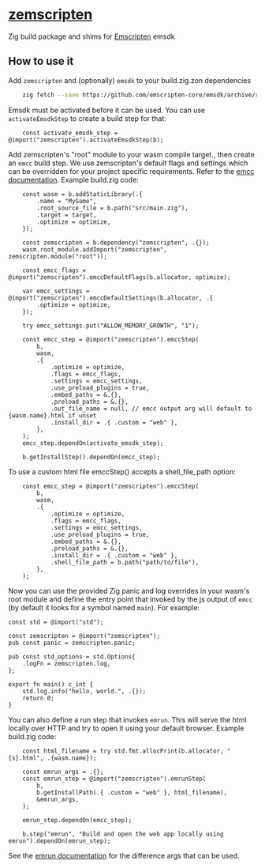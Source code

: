 # [zemscripten](https://github.com/zig-gamedev/zemscripten)

Zig build package and shims for [Emscripten](https://emscripten.org) emsdk

## How to use it

Add `zemscripten` and (optionally) `emsdk` to your build.zig.zon dependencies
```sh
    zig fetch --save https://github.com/emscripten-core/emsdk/archive/refs/tags/4.0.3.tar.gz
```

Emsdk must be activated before it can be used. You can use `activateEmsdkStep` to create a build step for that:
```zig
    const activate_emsdk_step = @import("zemscripten").activateEmsdkStep(b);
```

Add zemscripten's "root" module to your wasm compile target., then create an `emcc` build step. We use zemscripten's default flags and settings which can be overridden for your project specific requirements. Refer to the [emcc documentation](https://emscripten.org/docs/tools_reference/emcc.html). Example build.zig code:
```zig
    const wasm = b.addStaticLibrary(.{
        .name = "MyGame",
        .root_source_file = b.path("src/main.zig"),
        .target = target,
        .optimize = optimize,
    });

    const zemscripten = b.dependency("zemscripten", .{});
    wasm.root_module.addImport("zemscripten", zemscripten.module("root"));

    const emcc_flags = @import("zemscripten").emccDefaultFlags(b.allocator, optimize);

    var emcc_settings = @import("zemscripten").emccDefaultSettings(b.allocator, .{
        .optimize = optimize,
    });

    try emcc_settings.put("ALLOW_MEMORY_GROWTH", "1");

    const emcc_step = @import("zemscripten").emccStep(
        b,
        wasm,
        .{
            .optimize = optimize,
            .flags = emcc_flags,
            .settings = emcc_settings,
            .use_preload_plugins = true,
            .embed_paths = &.{},
            .preload_paths = &.{},
            .out_file_name = null, // emcc output arg will default to {wasm.name}.html if unset
            .install_dir = .{ .custom = "web" },
        },
    );
    emcc_step.dependOn(activate_emsdk_step);

    b.getInstallStep().dependOn(emcc_step);
```

To use a custom html file emccStep() accepts a shell_file_path option:
```zig
    const emcc_step = @import("zemscripten").emccStep(
        b,
        wasm,
        .{
            .optimize = optimize,
            .flags = emcc_flags,
            .settings = emcc_settings,
            .use_preload_plugins = true,
            .embed_paths = &.{},
            .preload_paths = &.{},
            .install_dir = .{ .custom = "web" },
            .shell_file_path = b.path("path/to/file"),
        },
    );
```

Now you can use the provided Zig panic and log overrides in your wasm's root module and define the entry point that invoked by the js output of `emcc` (by default it looks for a symbol named `main`). For example:
```zig
const std = @import("std");

const zemscripten = @import("zemscripten");
pub const panic = zemscripten.panic;

pub const std_options = std.Options{
    .logFn = zemscripten.log,
};

export fn main() c_int {
    std.log.info("hello, world.", .{});
    return 0;
}
```

You can also define a run step that invokes `emrun`. This will serve the html locally over HTTP and try to open it using your default browser. Example build.zig code:
```zig
    const html_filename = try std.fmt.allocPrint(b.allocator, "{s}.html", .{wasm.name});

    const emrun_args = .{};
    const emrun_step = @import("zemscripten").emrunStep(
        b,
        b.getInstallPath(.{ .custom = "web" }, html_filename),
        &emrun_args,
    );

    emrun_step.dependOn(emcc_step);

    b.step("emrun", "Build and open the web app locally using emrun").dependOn(emrun_step);
```
See the [emrun documentation](https://emscripten.org/docs/compiling/Running-html-files-with-emrun.html) for the difference args that can be used.
